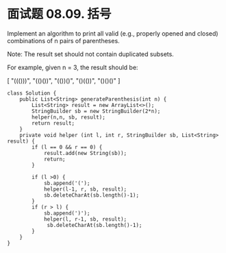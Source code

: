 # 面试题 08.09. 括号

Implement an algorithm to print all valid \(e.g., properly opened and closed\) combinations of n pairs of parentheses.

Note: The result set should not contain duplicated subsets.

For example, given n = 3, the result should be:

\[ "\(\(\(\)\)\)", "\(\(\)\(\)\)", "\(\(\)\)\(\)", "\(\)\(\(\)\)", "\(\)\(\)\(\)" \]

```text
class Solution {
    public List<String> generateParenthesis(int n) {
        List<String> result = new ArrayList<>();
        StringBuilder sb = new StringBuilder(2*n);
        helper(n,n, sb, result);
        return result;
    }
    private void helper (int l, int r, StringBuilder sb, List<String> result) {
        if (l == 0 && r == 0) {
            result.add(new String(sb));
            return;
        }

        if (l >0) {
            sb.append('(');
            helper(l-1, r, sb, result);
            sb.deleteCharAt(sb.length()-1);
        }
        if (r > l) {
            sb.append(')');
            helper(l, r-1, sb, result);
             sb.deleteCharAt(sb.length()-1);
        }
    }
}
```



